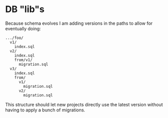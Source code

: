 # DB "lib"s

Because schema evolves I am adding versions in the paths to allow for eventually doing:

```
.../foo/
  v1/
    index.sql
  v2/
    index.sql
    from/v1/
      migration.sql
  v3/
    index.sql
    from/
      v1/
        migration.sql
      v2/
        migration.sql
```

This structure should let new projects directly use the latest version without having to apply a bunch of migrations.
